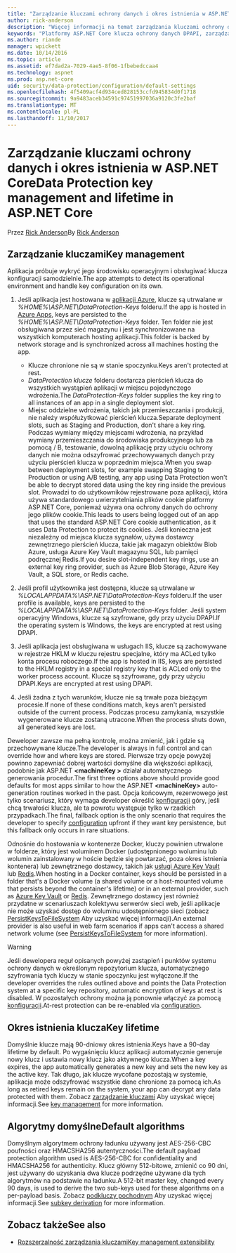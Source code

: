 ```yaml
---
title: "Zarządzanie kluczami ochrony danych i okres istnienia w ASP.NET Core"
author: rick-anderson
description: "Więcej informacji na temat zarządzania kluczami ochrony danych i okres istnienia w ASP.NET Core."
keywords: "Platformy ASP.NET Core klucza ochrony danych DPAPI, zarządzanie, okres istnienia klucza"
ms.author: riande
manager: wpickett
ms.date: 10/14/2016
ms.topic: article
ms.assetid: ef7dad2a-7029-4ae5-8f06-1fbebedccaa4
ms.technology: aspnet
ms.prod: asp.net-core
uid: security/data-protection/configuration/default-settings
ms.openlocfilehash: 4f5409acf4d934ced828153ccfd945834d0f1718
ms.sourcegitcommit: 9a9483aceb34591c97451997036a9120c3fe2baf
ms.translationtype: MT
ms.contentlocale: pl-PL
ms.lasthandoff: 11/10/2017
---
```

# <a name="data-protection-key-management-and-lifetime-in-aspnet-core"></a><span data-ttu-id="97c4b-104">Zarządzanie kluczami ochrony danych i okres istnienia w ASP.NET Core</span><span class="sxs-lookup"><span data-stu-id="97c4b-104">Data Protection key management and lifetime in ASP.NET Core</span></span>

<span data-ttu-id="97c4b-105">Przez [Rick Anderson](https://twitter.com/RickAndMSFT)</span><span class="sxs-lookup"><span data-stu-id="97c4b-105">By [Rick Anderson](https://twitter.com/RickAndMSFT)</span></span>

## <a name="key-management"></a><span data-ttu-id="97c4b-106">Zarządzanie kluczami</span><span class="sxs-lookup"><span data-stu-id="97c4b-106">Key management</span></span>

<span data-ttu-id="97c4b-107">Aplikacja próbuje wykryć jego środowisku operacyjnym i obsługiwać klucza konfiguracji samodzielnie.</span><span class="sxs-lookup"><span data-stu-id="97c4b-107">The app attempts to detect its operational environment and handle key configuration on its own.</span></span>

1. <span data-ttu-id="97c4b-108">Jeśli aplikacja jest hostowana w [aplikacji Azure](https://azure.microsoft.com/services/app-service/), klucze są utrwalane w *%HOME%\ASP.NET\DataProtection-Keys* folderu.</span><span class="sxs-lookup"><span data-stu-id="97c4b-108">If the app is hosted in [Azure Apps](https://azure.microsoft.com/services/app-service/), keys are persisted to the *%HOME%\ASP.NET\DataProtection-Keys* folder.</span></span> <span data-ttu-id="97c4b-109">Ten folder nie jest obsługiwana przez sieć magazynu i jest synchronizowane na wszystkich komputerach hosting aplikacji.</span><span class="sxs-lookup"><span data-stu-id="97c4b-109">This folder is backed by network storage and is synchronized across all machines hosting the app.</span></span>
   * <span data-ttu-id="97c4b-110">Klucze chronione nie są w stanie spoczynku.</span><span class="sxs-lookup"><span data-stu-id="97c4b-110">Keys aren't protected at rest.</span></span>
   * <span data-ttu-id="97c4b-111">*DataProtection klucze* folderu dostarcza pierścień klucza do wszystkich wystąpień aplikacji w miejscu pojedynczego wdrożenia.</span><span class="sxs-lookup"><span data-stu-id="97c4b-111">The *DataProtection-Keys* folder supplies the key ring to all instances of an app in a single deployment slot.</span></span>
   * <span data-ttu-id="97c4b-112">Miejsc oddzielne wdrożenia, takich jak przemieszczania i produkcji, nie należy współużytkować pierścień klucza.</span><span class="sxs-lookup"><span data-stu-id="97c4b-112">Separate deployment slots, such as Staging and Production, don't share a key ring.</span></span> <span data-ttu-id="97c4b-113">Podczas wymiany między miejscami wdrożenia, na przykład wymiany przemieszczania do środowiska produkcyjnego lub za pomocą / B, testowanie, dowolną aplikację przy użyciu ochrony danych nie można odszyfrować przechowywanych danych przy użyciu pierścień klucza w poprzednim miejsca.</span><span class="sxs-lookup"><span data-stu-id="97c4b-113">When you swap between deployment slots, for example swapping Staging to Production or using A/B testing, any app using Data Protection won't be able to decrypt stored data using the key ring inside the previous slot.</span></span> <span data-ttu-id="97c4b-114">Prowadzi to do użytkowników rejestrowane poza aplikacji, która używa standardowego uwierzytelniania plików cookie platformy ASP.NET Core, ponieważ używa ona ochrony danych do ochrony jego plików cookie.</span><span class="sxs-lookup"><span data-stu-id="97c4b-114">This leads to users being logged out of an app that uses the standard ASP.NET Core cookie authentication, as it uses Data Protection to protect its cookies.</span></span> <span data-ttu-id="97c4b-115">Jeśli konieczna jest niezależny od miejsca klucza sygnałów, używa dostawcy zewnętrznego pierścień klucza, takie jak magazyn obiektów Blob Azure, usługa Azure Key Vault magazynu SQL, lub pamięci podręcznej Redis.</span><span class="sxs-lookup"><span data-stu-id="97c4b-115">If you desire slot-independent key rings, use an external key ring provider, such as Azure Blob Storage, Azure Key Vault, a SQL store, or Redis cache.</span></span>

1. <span data-ttu-id="97c4b-116">Jeśli profil użytkownika jest dostępna, klucze są utrwalane w *%LOCALAPPDATA%\ASP.NET\DataProtection-Keys* folderu.</span><span class="sxs-lookup"><span data-stu-id="97c4b-116">If the user profile is available, keys are persisted to the *%LOCALAPPDATA%\ASP.NET\DataProtection-Keys* folder.</span></span> <span data-ttu-id="97c4b-117">Jeśli system operacyjny Windows, klucze są szyfrowane, gdy przy użyciu DPAPI.</span><span class="sxs-lookup"><span data-stu-id="97c4b-117">If the operating system is Windows, the keys are encrypted at rest using DPAPI.</span></span>

1. <span data-ttu-id="97c4b-118">Jeśli aplikacja jest obsługiwana w usługach IIS, klucze są zachowywane w rejestrze HKLM w kluczu rejestru specjalne, który ma ACLed tylko konta procesu roboczego.</span><span class="sxs-lookup"><span data-stu-id="97c4b-118">If the app is hosted in IIS, keys are persisted to the HKLM registry in a special registry key that is ACLed only to the worker process account.</span></span> <span data-ttu-id="97c4b-119">Klucze są szyfrowane, gdy przy użyciu DPAPI.</span><span class="sxs-lookup"><span data-stu-id="97c4b-119">Keys are encrypted at rest using DPAPI.</span></span>

1. <span data-ttu-id="97c4b-120">Jeśli żadna z tych warunków, klucze nie są trwałe poza bieżącym procesie.</span><span class="sxs-lookup"><span data-stu-id="97c4b-120">If none of these conditions match, keys aren't persisted outside of the current process.</span></span> <span data-ttu-id="97c4b-121">Podczas procesu zamykania, wszystkie wygenerowane klucze zostaną utracone.</span><span class="sxs-lookup"><span data-stu-id="97c4b-121">When the process shuts down, all generated keys are lost.</span></span>

<span data-ttu-id="97c4b-122">Deweloper zawsze ma pełną kontrolę, można zmienić, jak i gdzie są przechowywane klucze.</span><span class="sxs-lookup"><span data-stu-id="97c4b-122">The developer is always in full control and can override how and where keys are stored.</span></span> <span data-ttu-id="97c4b-123">Pierwsze trzy opcje powyżej powinno zapewniać dobrej wartości domyślne dla większości aplikacji, podobnie jak ASP.NET  **\<machineKey >** działał automatycznego generowania procedur.</span><span class="sxs-lookup"><span data-stu-id="97c4b-123">The first three options above should provide good defaults for most apps similar to how the ASP.NET **\<machineKey>** auto-generation routines worked in the past.</span></span> <span data-ttu-id="97c4b-124">Opcja końcowym, rezerwowego jest tylko scenariusz, który wymaga developer określić [konfiguracji](xref:security/data-protection/configuration/overview) góry, jeśli chcą trwałości klucza, ale ta powrotu występuje tylko w rzadkich przypadkach.</span><span class="sxs-lookup"><span data-stu-id="97c4b-124">The final, fallback option is the only scenario that requires the developer to specify [configuration](xref:security/data-protection/configuration/overview) upfront if they want key persistence, but this fallback only occurs in rare situations.</span></span>

<span data-ttu-id="97c4b-125">Odnośnie do hostowania w kontenerze Docker, kluczy powinien utrwalone w folderze, który jest woluminem Docker (udostępnionego woluminu lub wolumin zainstalowany w hoście będzie się powtarzać, poza okres istnienia kontenera) lub zewnętrznego dostawcy, takich jak [usługi Azure Key Vault](https://azure.microsoft.com/services/key-vault/) lub [Redis](https://redis.io/).</span><span class="sxs-lookup"><span data-stu-id="97c4b-125">When hosting in a Docker container, keys should be persisted in a folder that's a Docker volume (a shared volume or a host-mounted volume that persists beyond the container's lifetime) or in an external provider, such as [Azure Key Vault](https://azure.microsoft.com/services/key-vault/) or [Redis](https://redis.io/).</span></span> <span data-ttu-id="97c4b-126">Zewnętrznego dostawcy jest również przydatne w scenariuszach kolektywu serwerów sieci web, jeśli aplikacje nie może uzyskać dostęp do woluminu udostępnionego sieci (zobacz [PersistKeysToFileSystem](xref:security/data-protection/configuration/overview#persistkeystofilesystem) Aby uzyskać więcej informacji).</span><span class="sxs-lookup"><span data-stu-id="97c4b-126">An external provider is also useful in web farm scenarios if apps can't access a shared network volume (see [PersistKeysToFileSystem](xref:security/data-protection/configuration/overview#persistkeystofilesystem) for more information).</span></span>

> [!WARNING]
> <span data-ttu-id="97c4b-127">Jeśli dewelopera reguł opisanych powyżej zastąpień i punktów systemu ochrony danych w określonym repozytorium klucza, automatycznego szyfrowania tych kluczy w stanie spoczynku jest wyłączone.</span><span class="sxs-lookup"><span data-stu-id="97c4b-127">If the developer overrides the rules outlined above and points the Data Protection system at a specific key repository, automatic encryption of keys at rest is disabled.</span></span> <span data-ttu-id="97c4b-128">W pozostałych ochrony można ją ponownie włączyć za pomocą [konfiguracji](xref:security/data-protection/configuration/overview).</span><span class="sxs-lookup"><span data-stu-id="97c4b-128">At-rest protection can be re-enabled via [configuration](xref:security/data-protection/configuration/overview).</span></span>

## <a name="key-lifetime"></a><span data-ttu-id="97c4b-129">Okres istnienia klucza</span><span class="sxs-lookup"><span data-stu-id="97c4b-129">Key lifetime</span></span>

<span data-ttu-id="97c4b-130">Domyślnie klucze mają 90-dniowy okres istnienia.</span><span class="sxs-lookup"><span data-stu-id="97c4b-130">Keys have a 90-day lifetime by default.</span></span> <span data-ttu-id="97c4b-131">Po wygaśnięciu klucz aplikacji automatycznie generuje nowy klucz i ustawia nowy klucz jako aktywnego klucza.</span><span class="sxs-lookup"><span data-stu-id="97c4b-131">When a key expires, the app automatically generates a new key and sets the new key as the active key.</span></span> <span data-ttu-id="97c4b-132">Tak długo, jak klucze wycofane pozostają w systemie, aplikacja może odszyfrować wszystkie dane chronione za pomocą ich.</span><span class="sxs-lookup"><span data-stu-id="97c4b-132">As long as retired keys remain on the system, your app can decrypt any data protected with them.</span></span> <span data-ttu-id="97c4b-133">Zobacz [zarządzanie kluczami](xref:security/data-protection/implementation/key-management#key-expiration-and-rolling) Aby uzyskać więcej informacji.</span><span class="sxs-lookup"><span data-stu-id="97c4b-133">See [key management](xref:security/data-protection/implementation/key-management#key-expiration-and-rolling) for more information.</span></span>

## <a name="default-algorithms"></a><span data-ttu-id="97c4b-134">Algorytmy domyślne</span><span class="sxs-lookup"><span data-stu-id="97c4b-134">Default algorithms</span></span>

<span data-ttu-id="97c4b-135">Domyślnym algorytmem ochrony ładunku używany jest AES-256-CBC poufności oraz HMACSHA256 autentyczności.</span><span class="sxs-lookup"><span data-stu-id="97c4b-135">The default payload protection algorithm used is AES-256-CBC for confidentiality and HMACSHA256 for authenticity.</span></span> <span data-ttu-id="97c4b-136">Klucz główny 512-bitowe, zmienić co 90 dni, jest używany do uzyskania dwa klucze podrzędne używane dla tych algorytmów na podstawie na ładunku.</span><span class="sxs-lookup"><span data-stu-id="97c4b-136">A 512-bit master key, changed every 90 days, is used to derive the two sub-keys used for these algorithms on a per-payload basis.</span></span> <span data-ttu-id="97c4b-137">Zobacz [podkluczy pochodnym](xref:security/data-protection/implementation/subkeyderivation#additional-authenticated-data-and-subkey-derivation) Aby uzyskać więcej informacji.</span><span class="sxs-lookup"><span data-stu-id="97c4b-137">See [subkey derivation](xref:security/data-protection/implementation/subkeyderivation#additional-authenticated-data-and-subkey-derivation) for more information.</span></span>

## <a name="see-also"></a><span data-ttu-id="97c4b-138">Zobacz także</span><span class="sxs-lookup"><span data-stu-id="97c4b-138">See also</span></span>

* [<span data-ttu-id="97c4b-139">Rozszerzalność zarządzania kluczami</span><span class="sxs-lookup"><span data-stu-id="97c4b-139">Key management extensibility</span></span>](xref:security/data-protection/extensibility/key-management)

